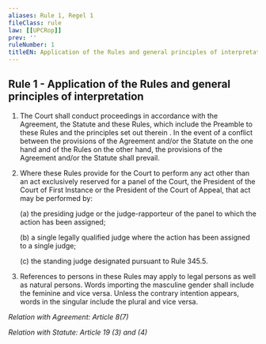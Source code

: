 ```yaml
---
aliases: Rule 1, Regel 1
fileClass: rule
law: [[UPCRop]]
prev: ''
ruleNumber: 1
titleEN: Application of the Rules and general principles of interpretation
---
```


## Rule 1 - Application of the Rules and general principles of interpretation

1. The Court shall conduct proceedings in accordance with the Agreement, the Statute and these Rules, which include the Preamble to these Rules and the principles set out therein . In the event of a conflict between the provisions of the Agreement and/or the Statute on the one hand and of the Rules on the other hand, the provisions of the Agreement and/or the Statute shall prevail.

2. Where these Rules provide for the Court to perform any act other than an act exclusively reserved for a panel of the Court, the President of the Court of First Instance or the President of the Court of Appeal, that act may be performed by:

   (a) the presiding judge or the judge-rapporteur of the panel to which the action has been assigned;

   (b) a single legally qualified judge where the action has been assigned to a single judge;

   (c) the standing judge designated pursuant to Rule 345.5.

3. References to persons in these Rules may apply to legal persons as well as natural persons. Words importing the masculine gender shall include the feminine and vice versa. Unless the contrary intention appears, words in the singular include the plural and vice versa.

*Relation with Agreement: Article 8(7)*

*Relation with Statute: Article 19 (3) and (4)*